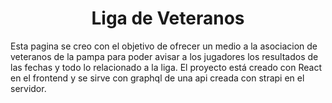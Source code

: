 <h1 align="center">
  Liga de Veteranos
</h1>

Esta pagina se creo con el objetivo de ofrecer un medio a la asociacion de veteranos de la pampa para poder avisar a los jugadores los resultados de las fechas y todo lo relacionado a la liga.
El proyecto está creado con React en el frontend y se sirve con graphql de una api creada con strapi en el servidor.
